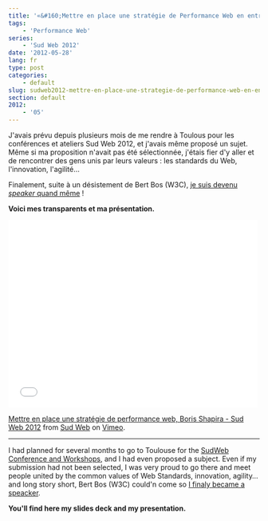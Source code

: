 ```yaml
---
title: '«&#160;Mettre en place une stratégie de Performance Web en entreprise&#160;» - Slides & Vidéo'
tags:
    - 'Performance Web'
series:
    - 'Sud Web 2012'
date: '2012-05-28'
lang: fr
type: post
categories:
    - default
slug: sudweb2012-mettre-en-place-une-strategie-de-performance-web-en-entreprise
section: default
2012:
    - '05'
---
```


J'avais prévu depuis plusieurs mois de me rendre à Toulous pour les conférences et ateliers Sud Web 2012, et j'avais même proposé un sujet. Même si ma proposition n'avait pas été sélectionnée, j'étais fier d'y aller et de rencontrer des gens unis par leurs valeurs&nbsp;: les standards du Web, l'innovation, l'agilité…

Finalement, suite à un désistement de Bert Bos (W3C), [je suis devenu <em lang="en">speaker</em> quand même](http://sudweb.fr/2012/talk/mise-en-place-dune-strategie-de-performance-en-entreprise/ "Sud Web 2012 - &quot;Mettre en place une stratégie de Performance Web en entreprise&quot; par Boris Schapira")&nbsp;!

**Voici mes transparents et ma présentation.**

<!-- more -->

<script async class="speakerdeck-embed" data-id="4fc3904117744f002201098d" data-ratio="1.33333333333333" src="//speakerdeck.com/assets/embed.js"></script>

<iframe src="//player.vimeo.com/video/56931059" height="375" width="500" allowfullscreen="" frameborder="0"></iframe>

[Mettre en place une stratégie de performance web, Boris Shapira - Sud Web 2012](http://vimeo.com/56931059) from [Sud Web](http://vimeo.com/sudweb) on [Vimeo](https://vimeo.com/).

***

I had planned for several months to go to Toulouse for the [SudWeb Conference and Workshops](http://sudweb.fr/2012/), and I had even proposed a subject. Even if my submission had not been selected, I was very proud to go there and meet people united by the common values of Web Standards, innovation, agility… and long story short, Bert Bos (W3C) could'n come so [I finaly became a speacker](http://sudweb.fr/2012/talk/mise-en-place-dune-strategie-de-performance-en-entreprise/ "Sud Web 2012 - &quot;Mettre en place une stratégie de Performance Web en entreprise&quot; par Boris Schapira").

**You'll find here my slides deck and my presentation.**
